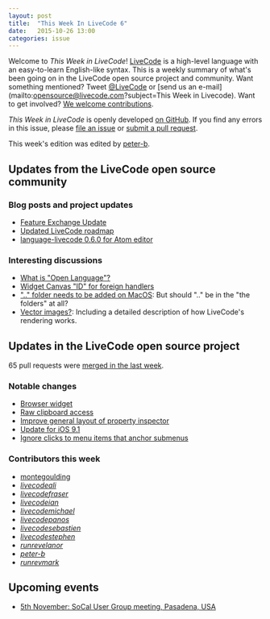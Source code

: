 ```yaml
---
layout: post
title:  "This Week In LiveCode 6"
date:   2015-10-26 13:00
categories: issue
---
```


Welcome to *This Week in LiveCode*!  [LiveCode](https://livecode.com/) is a high-level language with an easy-to-learn English-like syntax.  This is a weekly summary of what's been going on in the LiveCode open source project and community.  Want something mentioned?  Tweet [@LiveCode](https://twitter.com/LiveCode) or [send us an e-mail](mailto:opensource@livecode.com?subject=This Week in Livecode).  Want to get involved?  [We welcome contributions](https://github.com/livecode/livecode).

*This Week in LiveCode* is openly developed [on GitHub](https://github.com/livecode/this-week-in-livecode).  If you find any errors in this issue, please [file an issue](https://github.com/livecode/this-week-in-livecode/issues) or [submit a pull request](https://github.com/livecode/this-week-in-livecode/pulls).

This week's edition was edited by [peter-b](https://github.com/peter-b).

## Updates from the LiveCode open source community

### Blog posts and project updates

* [Feature Exchange Update](https://livecode.com/feature-exchange-update/)
* [Updated LiveCode roadmap](https://livecode.com/roadmap)
* [language-livecode 0.6.0 for Atom editor](https://atom.io/packages/language-livecode)

### Interesting discussions

* [What is "Open Language"?](http://lists.runrev.com/pipermail/use-livecode/2015-October/thread.html#220332)
* [Widget Canvas "ID" for foreign handlers](http://forums.livecode.com/viewtopic.php?f=93&t=25662)
* [".." folder needs to be added on MacOS](https://github.com/livecode/livecode/pull/3073): But should ".." be in the "the folders" at all?
* [Vector images?](http://lists.runrev.com/pipermail/use-livecode/2015-October/thread.html#220194): Including a detailed description of how LiveCode's rendering works.

## Updates in the LiveCode open source project

65 pull requests were [merged in the last week](https://github.com/search?l=&o=asc&s=created&type=Issues&utf8=%E2%9C%93&q=org%3Alivecode+is%3Apublic+is%3Apr+is%3Amerged+merged%3A2015-10-19..2015-10-26).

### Notable changes

* [Browser widget](https://github.com/livecode/livecode-ide/pull/568)
* [Raw clipboard access](https://github.com/livecode/livecode/pull/2946)
* [Improve general layout of property inspector](https://github.com/livecode/livecode-ide/pull/572)
* [Update for iOS 9.1](https://github.com/livecode/livecode/pull/3111)
* [Ignore clicks to menu items that anchor submenus](https://github.com/livecode/livecode/pull/3114)

### Contributors this week

* [montegoulding](https://github.com/montegoulding)
* *[livecodeali](https://github.com/livecodeali)*
* *[livecodefraser](https://github.com/livecodefraser)*
* *[livecodeian](https://github.com/livecodeian)*
* *[livecodemichael](https://github.com/livecodemichael)*
* *[livecodepanos](https://github.com/livecodepanos)*
* *[livecodesebastien](https://github.com/livecodesebastien)*
* *[livecodestephen](https://github.com/livecodestephen)*
* *[runrevelanor](https://github.com/runrevelanor)*
* *[peter-b](https://github.com/peter-b)*
* *[runrevmark](https://github.com/runrevmark)*

## Upcoming events

* [5th November: SoCal User Group meeting, Pasadena, USA](http://forums.livecode.com/viewtopic.php?f=50&t=25476)
